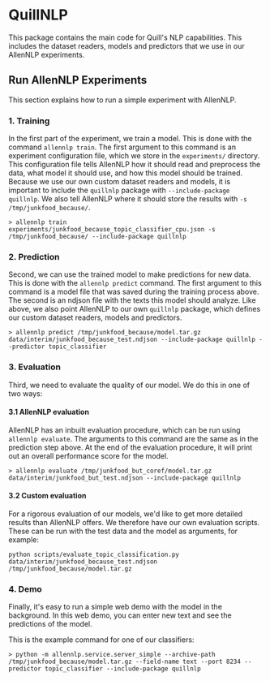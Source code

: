 # QuillNLP

This package contains the main code for Quill's NLP capabilities. 
This includes the dataset readers, models and predictors that we use
in our AllenNLP experiments.

## Run AllenNLP Experiments

This section explains how to run a simple experiment with AllenNLP. 

### 1. Training

In the first part of the experiment, we train a model. This is done with the command
`allennlp train`. The first argument to this command is an experiment configuration file,
which we store in the `experiments/` directory. This configuration file tells AllenNLP how
it should read and preprocess the data, what model it should use, and how this model should 
be trained. Because we use our own custom dataset readers and models, it is important to 
include the `quillnlp` package with `--include-package quillnlp`. We also tell AllenNLP
where it should store the results with `-s /tmp/junkfood_because/`.

`> allennlp train experiments/junkfood_because_topic_classifier_cpu.json -s /tmp/junkfood_because/ --include-package quillnlp`

### 2. Prediction

Second, we can use the trained model to make predictions for new data. This is done with 
the `allennlp predict` command. The first argument to this command is a model file that
was saved during the training process above. The second is an ndjson file with the texts
this model should analyze. Like above, we also point AllenNLP to our own `quillnlp` package,
which defines our custom dataset readers, models and predictors.

`> allennlp predict /tmp/junkfood_because/model.tar.gz data/interim/junkfood_because_test.ndjson --include-package quillnlp --predictor topic_classifier`

### 3. Evaluation

Third, we need to evaluate the quality of our model. We do this in one of two ways:

#### 3.1 AllenNLP evaluation

AllenNLP has an inbuilt evaluation procedure, which can be run using `allennlp evaluate`. 
The arguments to this command are the same as in the prediction step above. At the end of
the evaluation procedure, it will print out an overall performance score for the model.

`> allennlp evaluate /tmp/junkfood_but_coref/model.tar.gz data/interim/junkfood_but_test.ndjson --include-package quillnlp`

#### 3.2 Custom evaluation

For a rigorous evaluation of our models, we'd like to get more detailed results than
AllenNLP offers. We therefore have our own evaluation scripts. These can be run 
with the test data and the model as arguments, for example:

`python scripts/evaluate_topic_classification.py data/interim/junkfood_because_test.ndjson /tmp/junkfood_because/model.tar.gz`

### 4. Demo

Finally, it's easy to run a simple web demo with the model in the background. In this 
web demo, you can enter new text and see the predictions of the model. 

This is the example command for one of our classifiers: 

`> python -m allennlp.service.server_simple --archive-path /tmp/junkfood_because/model.tar.gz --field-name text --port 8234 --predictor topic_classifier --include-package quillnlp`